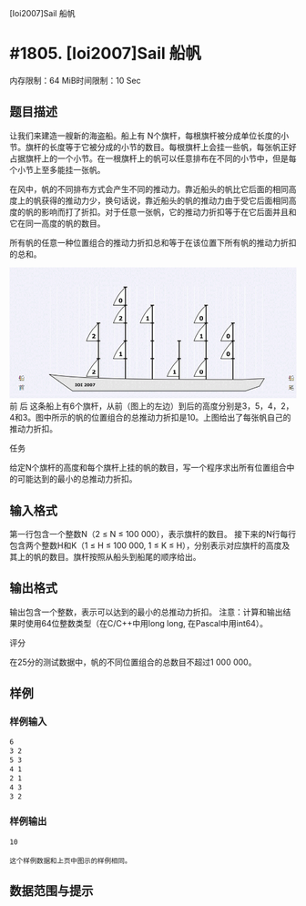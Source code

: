 [Ioi2007]Sail 船帆

# #1805. [Ioi2007]Sail 船帆

内存限制：64 MiB时间限制：10 Sec

## 题目描述

让我们来建造一艘新的海盗船。船上有 N个旗杆，每根旗杆被分成单位长度的小节。旗杆的长度等于它被分成的小节的数目。每根旗杆上会挂一些帆，每张帆正好占据旗杆上的一个小节。在一根旗杆上的帆可以任意排布在不同的小节中，但是每个小节上至多能挂一张帆。

在风中，帆的不同排布方式会产生不同的推动力。靠近船头的帆比它后面的相同高度上的帆获得的推动力少，换句话说，靠近船头的帆的推动力由于受它后面相同高度的帆的影响而打了折扣。对于任意一张帆，它的推动力折扣等于在它后面并且和它在同一高度的帆的数目。

所有帆的任意一种位置组合的推动力折扣总和等于在该位置下所有帆的推动力折扣的总和。
  
![](images/1805.jpg) 
前                                                                                               后
这条船上有6个旗杆，从前（图上的左边）到后的高度分别是3，5，4，2，4和3。图中所示的帆的位置组合的总推动力折扣是10。上图给出了每张帆自己的推动力折扣。

任务

给定N个旗杆的高度和每个旗杆上挂的帆的数目，写一个程序求出所有位置组合中的可能达到的最小的总推动力折扣。

## 输入格式

第一行包含一个整数N（2 ≤ N ≤ 100 000），表示旗杆的数目。
接下来的N行每行包含两个整数H和K（1 ≤ H ≤ 100 000, 1 ≤ K ≤ H），分别表示对应旗杆的高度及其上的帆的数目。旗杆按照从船头到船尾的顺序给出。


## 输出格式

输出包含一个整数，表示可以达到的最小的总推动力折扣。
注意：计算和输出结果时使用64位整数类型（在C/C++中用long long, 在Pascal中用int64）。

评分

在25分的测试数据中，帆的不同位置组合的总数目不超过1 000 000。


## 样例

### 样例输入

    
    6
    3 2
    5 3
    4 1
    2 1
    4 3
    3 2
    
    

### 样例输出

    
    10
    
    这个样例数据和上页中图示的样例相同。
    
    

## 数据范围与提示
